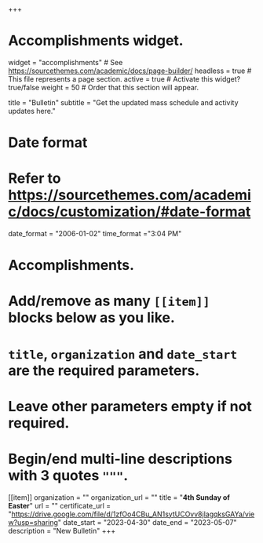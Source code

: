 +++
# Accomplishments widget.
widget = "accomplishments"  # See https://sourcethemes.com/academic/docs/page-builder/
headless = true  # This file represents a page section.
active = true  # Activate this widget? true/false
weight = 50  # Order that this section will appear.

title = "Bulletin"
subtitle = "Get the updated mass schedule and activity updates here."

# Date format
#   Refer to https://sourcethemes.com/academic/docs/customization/#date-format
date_format = "2006-01-02"
time_format ="3:04 PM"

# Accomplishments.
#   Add/remove as many `[[item]]` blocks below as you like.
#   `title`, `organization` and `date_start` are the required parameters.
#   Leave other parameters empty if not required.
#   Begin/end multi-line descriptions with 3 quotes `"""`.


[[item]]
  organization = ""
  organization_url = ""
  title = "**4th Sunday of Easter**"
  url = ""
  certificate_url = "https://drive.google.com/file/d/1zfOo4CBu_AN1sytUCOvv8jlagqksGAYa/view?usp=sharing"
  date_start = "2023-04-30"
  date_end = "2023-05-07"
  description = "New Bulletin"
+++
